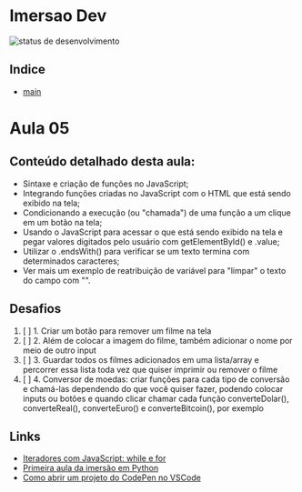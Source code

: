 # Imersao Dev
![status de desenvolvimento](http://img.shields.io/static/v1?label=STATUS&message=EM%20DESENVOLVIMENTO&color=GREEN&style=for-the-badge)

## Indice
* [main](https://github.com/LevoratoJoao/Imersao-Dev)

# Aula 05
##  Conteúdo detalhado desta aula:
* Sintaxe e criação de funções no JavaScript;
* Integrando funções criadas no JavaScript com o HTML que está sendo exibido na tela;
* Condicionando a execução (ou "chamada") de uma função a um clique em um botão na tela;
* Usando o JavaScript para acessar o que está sendo exibido na tela e pegar valores digitados pelo usuário com getElementById() e .value;
* Utilizar o .endsWith() para verificar se um texto termina com determinados caracteres;
* Ver mais um exemplo de reatribuição de variável para "limpar" o texto do campo com "".

## Desafios
1. [ ] 1. Criar um botão para remover um filme na tela
2. [ ] 2. Além de colocar a imagem do filme, também adicionar o nome por meio de outro input
3. [ ] 3. Guardar todos os filmes adicionados em uma lista/array e percorrer essa lista toda vez que quiser imprimir ou remover o filme
4. [ ] 4. Conversor de moedas: criar funções para cada tipo de conversão e chamá-las dependendo do que você quiser fazer, podendo colocar inputs ou botões e quando clicar chamar cada função converteDolar(), converteReal(), converteEuro() e converteBitcoin(), por exemplo

## Links
* [Iteradores com JavaScript: while e for](https://youtu.be/c8Zac9hWbs8)
* [Primeira aula da imersão em Python](https://youtu.be/DsFb24TgJ0c)
* [Como abrir um projeto do CodePen no VSCode](https://youtu.be/xvkuNF_8Coc)
